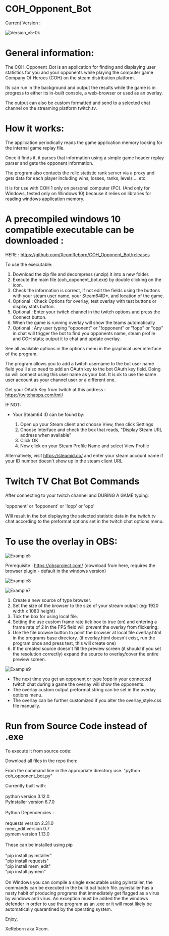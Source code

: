 # COH_Opponent_Bot

Current Version : 

![Version_v5-0k](https://github.com/XcomReborn/COH_Opponent_Bot/assets/4015491/413be163-d795-4b3c-aee0-897ba9786604)


# General information:

The COH_Opponent_Bot is an application for finding and displaying user statistics for you and your opponents while playing the computer game
Company Of Heroes (COH) on the steam distribution platform.

Its can run in the background and output the results while the game is in progress to either its in-built console, a web-browser or used as an overlay. 

The output can also be custom formatted and send to a selected chat channel on the streaming platform twitch.tv.


# How it works:

The application periodically reads the game application memory looking for the internal game replay file.

Once it finds it, it parses that information using a simple game header replay parser and gets the opponent information.

The program also contacts the relic statistic rank server via a proxy and gets data for each player including wins, losses, ranks, levels ... etc.


It is for use with COH 1 only on personal computer (PC). (And only for Windows, tested only on Windows 10) because it relies on libraries for reading windows application memory.


# A precompiled windows 10 compatible executable can be downloaded :

HERE : https://github.com/XcomReborn/COH_Opponent_Bot/releases

To use the executable:

1. Download the zip file and decompress (unzip) it into a new folder.
1. Execute the main file (coh_opponent_bot.exe) by double clicking on the icon.
2. Check the information is correct, if not edit the fields using the buttons with your steam user name, your Steam64ID*, and location of the game.
3. Optional : Check Options for overlay; test overlay with test buttons or display stats button.
4. Optional : Enter your twitch channel in the twitch options and press the Connect button.
5. When the game is running overlay will show the teams automatically 
6. Optional : Any user typing "opponent" or "!opponent" or "!opp" or "opp" in chat will trigger the bot to find you opponents name, steam profile and COH stats; output it to chat and update overlay.

See all available options in the options menu in the graphical user interface of the program.

The program allows you to add a twitch username to the bot user name field you'll also need to add an OAuth key to the bot OAuth key field.
Doing so will connect using this user name as your bot. It is ok to use the same user account as your channel user or a different one.

Get your OAuth Key from twitch at this address  : https://twitchapps.com/tmi/


IF NOT:

* Your Steam64 ID can be found by:

  1.  Open up your Steam client and choose View, then click Settings
  2.  Choose Interface and check the box that reads, "Display Steam URL address when available"
  3.  Click OK
  4.  Now click on your Steam Profile Name and select View Profile

Alternatively, visit https://steamid.co/ and enter your steam account name if your ID number doesn't show up in the steam client URL


# Twitch TV Chat Bot Commands

After connecting to your twitch channel and DURING A GAME typing:<BR>
<BR>
'opponent' or 
'!opponent' or
'!opp' or
'opp'

Will result in the bot displaying the selected statistic data in the twitch.tv chat according to the preformat options set in the 
twitch chat options menu.


# To use the overlay in OBS:

![Example5](https://github.com/XcomReborn/COH_Opponent_Bot/assets/4015491/f5d85233-3bc0-4a0f-b637-0036025211aa)

Prerequisite : https://obsproject.com/ (download from here, requires the browser plugin - default in the windows version)

![Example8](https://github.com/XcomReborn/COH_Opponent_Bot/assets/4015491/bc7ff4ed-9e33-4a84-a50e-90f0ff893aba)

![Example7](https://github.com/XcomReborn/COH_Opponent_Bot/assets/4015491/513065a3-a254-48ed-881f-a7157ebd1ff2)

1. Create a new source of type browser.   
2. Set the size of the browser to the size of your stream output (eg: 1920 width x 1080 height)
3. Tick the box for using local file.
4. Setting the use custom frame rate tick box to true (on) and entering a frame rate of 2 in the FPS field will prevent the overlay from flickering.
5. Use the file browse button to point the browser at local file overlay.html in the programs base directory. (if overlay.html doesn't exist, run the program once and press test, this will create one)
7. If the created source doesn't fill the preview screen (it should if you set the resolution correctly) expand the source to overlay/cover the entire preview screen.

![Example9](https://github.com/XcomReborn/COH_Opponent_Bot/assets/4015491/137b6a7b-d36a-4035-be73-8123b4d97827)

- The next time you get an opponent or type !opp in your connected twitch chat during a game the overlay will show the opponents.
- The overlay custom output preformat string can be set in the overlay options menu.
- The overlay can be further customized if you alter the overlay_style.css file manually.


# Run from Source Code instead of .exe

To execute it from source code:

Download all files in the repo then:

From the command line in the appropriate directory use. "python coh_opponent_bot.py"

Currently built with:<br>
<br>
python version 3.12.0<br>
PyInstaller version 6.7.0<br>
<br>
Python Dependencies :<br>
<br>
requests version 2.31.0<br>
mem_edit version 0.7<br>
pymem version 1.13.0<br>
<br>
These can be installed using pip <br>
<br>
"pip install pyinstaller"<br>
"pip install requests"<br>
"pip install mem_edit"<br>
"pip install pymem"<br>
<br>
On Windows you can compile a single executable using pyinstaller, the commands can be executed in the build.bat batch file.
pyinstaller has a nasty habit of producing programs that immediately get flagged as a virus by windows anti virus.
An exception must be added the the windows defender in order to use the program as an .exe or it will most likely be automatically 
quarantined by the operating system. 



Enjoy, 

XeReborn aka Xcom.
